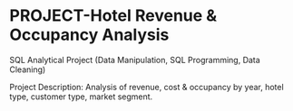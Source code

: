 # PROJECT-Hotel Revenue & Occupancy Analysis

SQL Analytical Project (Data Manipulation, SQL Programming, Data Cleaning)

Project Description:
Analysis of revenue, cost & occupancy by year, hotel type, customer type, market segment.
